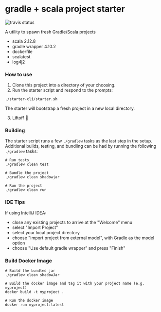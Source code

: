 # gradle + scala project starter
![travis status](https://travis-ci.com/lombardo-chcg/scala-gradle-starter.svg?branch=master)

A utility to spawn fresh Gradle/Scala projects

- scala 2.12.8
- gradle wrapper 4.10.2 
- dockerfile
- scalatest
- log4j2

### How to use

1. Clone this project into a directory of your choosing.
2. Run the starter script and respond to the prompts:
```sh
./starter-cli/starter.sh
```
The starter will bootstrap a fresh project in a new local directory.

3. Liftoff 🚀


### Building

The starter script runs a few `./gradlew` tasks as the last step in the setup. Additional builds, testing, and 
bundling can be had by running the following `./gradlew` tasks:
```
# Run tests
./gradlew clean test

# Bundle the project
./gradlew clean shadowjar

# Run the project
./gradlew clean run
```

### IDE Tips 

If using IntelliJ IDEA:
* close any existing projects to arrive at the "Welcome" menu
* select "Import Project"
* select your local project directory
* choose "Import project from external model", with Gradle as the model option
* choose "Use default gradle wrapper" and press "Finish"

### Build Docker Image
```
# Build the bundled jar
./gradlew clean shadowJar

# Build the docker image and tag it with your project name (e.g. myproject)
docker build -t myproject .

# Run the docker image
docker run myproject:latest
```
